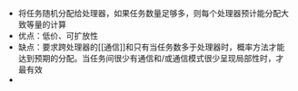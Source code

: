 - 将任务随机分配给处理器，如果任务数量足够多，则每个处理器预计能分配大致等量的计算
- 优点：低价、可扩放性
- 缺点：要求跨处理器的[[通信]]和只有当任务数多于处理器时，概率方法才能达到预期的分配。当任务间很少有通信和/或通信模式很少呈现局部性时，才最有效
-